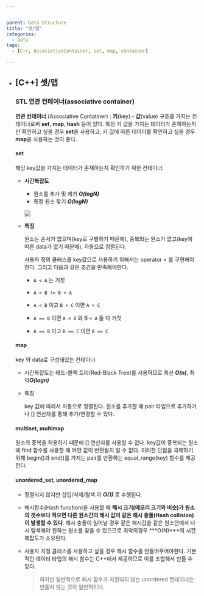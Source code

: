 ```yaml
---


parent: Data Structure
title: "셋/맵"
categories:
  - Data
tags:
  - [C++, AssociativeContainer, set, map, container]

---
```


- ## [C++] 셋/맵  

  ### STL 연관 컨테이너(associative container)
  
  **연관 컨테이너** (Associative Contatiner) : **키**(key) - **값**(value) 구조를 가지는 컨테이너로써 **set**, **map**, **hash** 등이 있다. 특정 키 값을 가지는 데이터가 존재하는지만 확인하고 싶을 경우 **set**을 사용하고, 키 값에 따른 데이터를 확인하고 싶을 경우 **map**을 사용하는 것이 좋다.
  
  #### set
  
   해당 key값을 가지는 데이터가 존재하는지 확인하기 위한 컨테이너. 
  
  
  
  - **시간복잡도**
  
    - 원소를 추가 및 제거 ***O(logN)***
    - 특정 원소 찾기 ***O(logN)***
  
    ![](https://user-images.githubusercontent.com/18680116/63221862-01e00280-c1da-11e9-8974-36bcba58a0c1.png)
  
  
  
  - **특징**
  
    원소는 순서가 없으며(key로 구별하기 때문에), 중복되는 원소가 없고(key에 따른 data가 없기 때문에), 자동으로 정렬된다.
  
    사용자 정의 클래스를 key값으로 사용하기 위해서는 operator < 를 구현해야 한다. 그리고 다음과 같은 조건을 만족해야한다.
  
    * `A < A` 는 거짓
  
    - `A < B != B < A`
  
    - `A < B` 이고 `B < C` 이면 `A < C`
  
    - `A == B` 이면 `A < B` 와 B `< A` 둘 다 거짓
  
    - `A == B` 이고 `B == C` 이면 `A == C`
  
  #### map
  
    key 와 data로 구성돼있는 컨테이너
  
  - 시간복잡도는 레드-블랙 트리(Red-Black Tree)를 사용하므로 최선 ***O(n)***, 최악***O(logn)***
  
  - 특징
  
    key 값에 따라서 자동으로 정렬된다. 원소를 추가할 때 pair 타입으로 추가하거나 [] 연산자를 통해 추가/변경할 수 있다.
  
  #### multiset, multimap
  
  원소의 중복을 허용하기 때문에 [] 연산자를 사용할 수 없다. key값이 중복되는 원소에 find 함수를 사용할 때 어떤 값이 반환될지 알 수 없다. 이러한 단점을 극복하기 위해 begin()과 end()를 가지는 pair를 반환하는 equal_range(key) 함수를 제공한다.
  
  #### unordered_set, unordered_map
  
  - 정렬되지 않지만 삽입/삭제/탐색 이 ***O(1)*** 로 수행된다.
  
  - 해시함수(Hash function)을 사용할 때 **해시 크기(메모리 크기와 비슷)가 원소의 갯수보다 적으면 다른 원소간의 해시 값이 같은 해시 충돌(Hash collision)이 발생할 수 있다**. 해시 충돌이 일어날 경우 같은 해시값을 같은 원소안에서 다시 탐색해야 원하는 원소를 찾을 수 있으므로 최악의경우 ***O(N)***의 시간복잡도가 소요된다.
  
  - 사용자 지정 클래스를 사용하고 싶을 경우 해시 함수를 만들어주어야한다. 기본적인 데이터 타입의 해시 함수는 C++에서 제공하므로 이를 조합해서 만들 수 있다. 
  
    > 하지만 일반적으로 해시 함수가 지원되지 않는 unordered 컨테이너는 만들지 않는 것이 일반적이다.